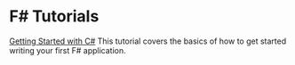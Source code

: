 # F# Tutorials

[Getting Started with C#](getting-started/README.md)
This tutorial covers the basics of how to get started writing your first F# application. 